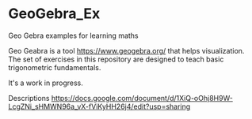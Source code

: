 # GeoGebra_Ex
Geo Gebra examples for learning maths

Geo Geabra is a tool https://www.geogebra.org/ that helps visualization. The set of exercises in this repository are designed to teach basic trigonometric fundamentals.

It's a work in progress.

Descriptions https://docs.google.com/document/d/1XiQ-oOhj8H9W-LcgZNi_sHMWN96a_vX-fViKyHH26j4/edit?usp=sharing
